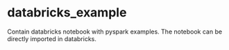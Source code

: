# databricks_example
Contain databricks notebook with pyspark examples. The notebook can be directly imported in databricks.
